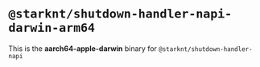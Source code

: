 # `@starknt/shutdown-handler-napi-darwin-arm64`

This is the **aarch64-apple-darwin** binary for `@starknt/shutdown-handler-napi`
